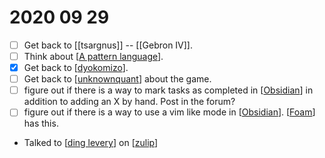 # 2020 09 29
- [ ] Get back to [[tsargnus]] -- [[Gebron IV]].
- [ ] Think about [[A pattern language]].
- [x] Get back to [[dyokomizo]].
- [ ] Get back to [[unknownquant]] about the game.
- [ ] figure out if there is a way to mark tasks as completed in [[Obsidian]] in addition to adding an X by hand. Post in the forum?
- [ ] figure out if there is a way to use a vim like mode in [[Obsidian]]. [[Foam]] has this.
- Talked to [[ding levery]] on [[zulip]]

[//begin]: # "Autogenerated link references for markdown compatibility"
[A pattern language]: ../a-pattern-language.md "A Pattern Language"
[dyokomizo]: ../dyokomizo.md "Dyokomizo"
[unknownquant]: ../unknownquant.md "Unknownquant"
[Obsidian]: ../obsidian.md "Obsidian"
[Foam]: ../foam.md "Foam"
[ding levery]: ../ding-levery.md "Ding Levery"
[zulip]: ../zulip.md "Zulip"
[//end]: # "Autogenerated link references"